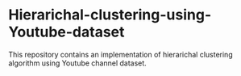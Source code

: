 # Hierarichal-clustering-using-Youtube-dataset
This repository contains an implementation of hierarichal clustering algorithm using Youtube channel dataset. 

